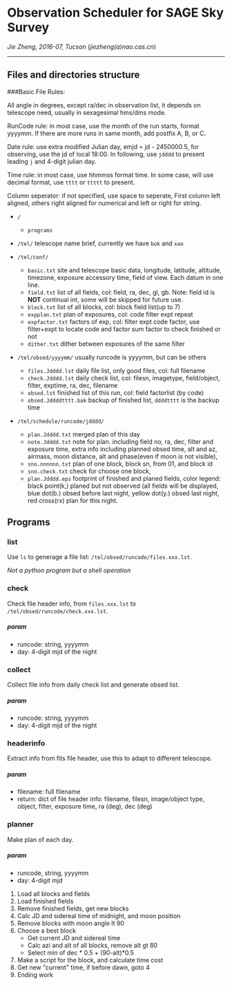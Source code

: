 # Observation Scheduler for SAGE Sky Survey

*Jie Zheng, 2016-07, Tucson* (_jiezheng(a)nao.cas.cn_)

----

## Files and directories structure

###Basic File Rules:

All angle in degrees, except ra/dec in observation list, it depends on telescope need, usually in sexagesimal hms/dms mode.

RunCode rule: in most case, use the month of the run starts, format yyyymm. If there are more runs in same month, add postfix A, B, or C.

Date rule: use extra modified Julian day, emjd = jd - 2450000.5, for observing, use the jd of local 18:00. In following, use `jdddd` to present leading `j` and 4-digit julian day.

Time rule: in most case, use hhmmss format time. In some case, will use decimal format, use `tttt` or `ttttt` to present.

Column seperator: if not specified, use space to seperate, First column left aligned, others right aligned for numerical and left or right for string.

* `/`
    + `programs`

* `/tel/` telescope name brief, currently we have `bok` and `xao`

* `/tel/conf/`
    + `basic.txt` site and telescope basic data, longitude, latitude, altitude, timezone, exposure accessory time, field of view. Each datum in one line.
    + `field.txt` list of all fields, col: field, ra, dec, gl, gb. Note: field id is **NOT** continual int, some will be skipped for future use.
    + `block.txt` list of all blocks, col: block field list(up to 7)
    + `expplan.txt` plan of exposures, col: code filter expt repeat
    + `expfactor.txt` factors of exp, col: filter expt code factor, use filter+expt to locate code and factor sum factor to check finished or not
    + `dither.txt` dither between exposures of the same filter

* `/tel/obsed/yyyymm/` usually runcode is yyyymm, but can be others
    + `files.Jdddd.lst` daily file list, only good files, col: full filename
    + `check.Jdddd.lst` daily check list, col: filesn, imagetype, field/object, filter, exptime, ra, dec, filename
    + `obsed.lst` finished list of this run, col: field factorlist (by code)
    + `obsed.Jddddtttt.bak` backup of finished list, `ddddtttt` is the backup time

* `/tel/schedule/runcode/jdddd/`
    + `plan.Jdddd.txt` merged plan of this day
    + `note.Jdddd.txt` note for plan. including field no, ra, dec, filter and exposure time, extra info including planned obsed time, alt and az, airmass, moon distance, alt and phase(even if moon is not visible), 
    + `snn.nnnnnn.txt` plan of one block, block sn, from 01, and block id
    + `snn.check.txt` check for choose one block, 
    + `plan.Jdddd.eps` footprint of finished and planed fields, color legend: black point(k,) planed but not observed (all fields will be displayed, blue dot(b.) obsed before last night, yellow dot(y.) obsed last night, red cross(rx) plan for this night.

## Programs

### list

Use `ls` to generage a file list: `/tel/obsed/runcode/files.xxx.lst`.

*Not a python program but a shell operation*

### check

Check file header info, from `files.xxx.lst` to `/tel/obsed/runcode/check.xxx.lst`.

##### param
+ runcode: string, yyyymm
+ day: 4-digit mjd of the night

### collect

Collect file info from daily check list and generate obsed list.

##### param
+ runcode: string, yyyymm
+ day: 4-digit mjd of the night
 
### headerinfo

Extract info from fits file header, use this to adapt to different telescope.

##### param
+ filename: full filename
+ return: dict of file header info: filename, filesn, image/object type, object, filter, exposure time, ra (deg), dec (deg)

### planner

Make plan of each day.

##### param
+ runcode, string, yyyymm
+ day: 4-digit mjd

1. Load all blocks and fields
2. Load finished fields
3. Remove finished fields, get new blocks
4. Calc JD and sidereal time of midnight, and moon position
5. Remove blocks with moon angle lt 90
6. Choose a best block
    + Get current JD and sidereal time
    + Calc azi and alt of all blocks, remove alt gt 80
    + Select min of dec * 0.5 + (90-alt)*0.5
7. Make a script for the block, and calculate time cost
8. Get new "current" time, if before dawn, goto 4
9. Ending work


